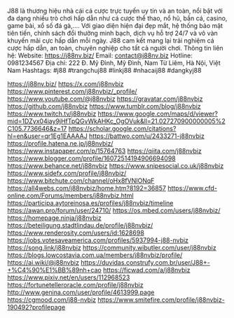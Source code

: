 J88 là thương hiệu nhà cái cá cược trực tuyến uy tín và an toàn, nổi bật với đa dạng nhiều trò chơi hấp dẫn như cá cược thể thao, nổ hũ, bắn cá, casino, game bài, xổ số đá gà,.... Với giao diện hiện đại đẹp mắt, hệ thống bảo mật tiên tiến, chính sách đổi thưởng minh bạch, dịch vụ hỗ trợ 24/7 và vô vàn khuyến mãi cực hấp dẫn mỗi ngày. J88 cam kết mang lại trải nghiệm cá cược hấp dẫn, an toàn, chuyên nghiệp cho tất cả người chơi.
Thông tin liên hệ:
Website: https://j88nv.biz/
Email: contact@j88nv.biz
Hotline: 0981234567
Địa chỉ: 222 Đ. Mỹ Đình, Mỹ Đình, Nam Từ Liêm, Hà Nội, Việt Nam
Hashtags: #j88 #trangchuj88 #linkj88 #nhacaij88 #dangkyj88

https://j88nv.biz/
https://x.com/j88nvbiz
https://www.pinterest.com/j88nvbiz/_profile/
https://www.youtube.com/@j88nvbiz
https://gravatar.com/j88nvbiz
https://github.com/j88nvbiz
https://www.tumblr.com/blog/j88nvbiz
https://www.twitch.tv/j88nvbiz
https://www.google.com/maps/d/viewer?mid=1DZyx04iay9jHfTpQGvWkAHKc_OgOVuk&ll=21.027270900000005%2C105.7736646&z=17
https://scholar.google.com/citations?hl=en&user=qr1Eg1EAAAAJ
https://battwo.com/u/2433271-j88nvbiz
https://profile.hatena.ne.jp/j88nvbiz/
https://www.instapaper.com/p/15764763
https://qiita.com/j88nvbiz
https://www.blogger.com/profile/16072514194906694098
https://www.behance.net/j88nvbiz
https://www.snipesocial.co.uk/j88nvbiz
https://www.sidefx.com/profile/j88nvbiz/
https://www.bitchute.com/channel/oHx8fVNIONqF
https://all4webs.com/j88nvbiz/home.htm?8192=36857
https://www.cfd-online.com/Forums/members/j88nvbiz.html
https://participa.aytoreinosa.es/profiles/j88nvbiz/timeline
https://awan.pro/forum/user/24710/
https://os.mbed.com/users/j88nvbiz/
https://homepage.ninja/j88nvbiz
https://beteiligung.stadtlindau.de/profile/j88nvbiz/
https://www.renderosity.com/users/id:1628698
https://jobs.votesaveamerica.com/profiles/5937994-j88-nvbiz
https://song.link/j88nvbiz
https://community.wibutler.com/user/j88nvbiz
https://blogs.lowcostavia.com.ua/members/j88nvbiz/profile/
https://ai.wiki/@j88nvbiz
https://duvidas.construfy.com.br/user/J88+-+%C4%90%E1%BB%89nh+cao
https://ficwad.com/a/j88nvbiz
https://www.pixiv.net/en/users/112968523
https://fortunetelleroracle.com/profile/j88nvbiz
http://www.genina.com/user/profile/4613999.page
https://cgmood.com/j88-nvbiz
https://www.smitefire.com/profile/j88nvbiz-190492?profilepage
